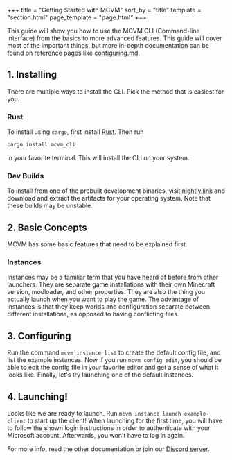 +++
title = "Getting Started with MCVM"
sort_by = "title"
template = "section.html"
page_template = "page.html"
+++

This guide will show you how to use the MCVM CLI (Command-line interface) from the basics to more advanced features. This guide will cover most of the important things, but more in-depth documentation can be found on reference pages like [configuring.md](../configuring.md).

## 1. Installing
There are multiple ways to install the CLI. Pick the method that is easiest for you.

### Rust
To install using `cargo`, first install [Rust](https://rustup.rs/). Then run
```sh
cargo install mcvm_cli
```
in your favorite terminal. This will install the CLI on your system.

### Dev Builds
To install from one of the prebuilt development binaries, visit [nightly.link](https://nightly.link/CarbonSmasher/mcvm/workflows/build/dev) and download and extract the artifacts for your operating system. Note that these builds may be unstable.

## 2. Basic Concepts
MCVM has some basic features that need to be explained first.

### Instances
Instances may be a familiar term that you have heard of before from other launchers. They are separate game installations with their own Minecraft version, modloader, and other properties. They are also the thing you actually launch when you want to play the game. The advantage of instances is that they keep worlds and configuration separate between different installations, as opposed to having conflicting files.

## 3. Configuring
Run the command `mcvm instance list` to create the default config file, and list the example instances. Now if you run `mcvm config edit`, you should be able to edit the config file in your favorite editor and get a sense of what it looks like. Finally, let's try launching one of the default instances.

## 4. Launching!
Looks like we are ready to launch. Run `mcvm instance launch example-client` to start up the client! When launching for the first time, you will have to follow the shown login instructions in order to authenticate with your Microsoft account. Afterwards, you won't have to log in again.

For more info, read the other documentation or join our [Discord server](https://discord.gg/25fhkjeTvW).
